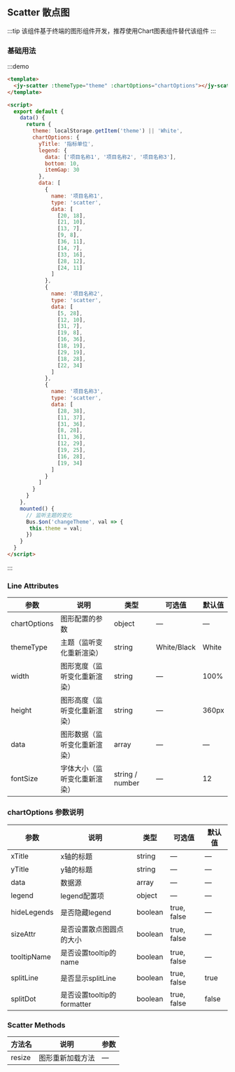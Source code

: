 ## Scatter 散点图

:::tip
该组件基于终端的图形组件开发，推荐使用Chart图表组件替代该组件
:::

### 基础用法

:::demo

```html
<template>
  <jy-scatter :themeType="theme" :chartOptions="chartOptions"></jy-scatter>
</template>

<script>
  export default {
    data() {
      return {
        theme: localStorage.getItem('theme') || 'White',
        chartOptions: {
          yTitle: '指标单位',
          legend: {
            data: ['项目名称1', '项目名称2', '项目名称3'],
            bottom: 10,
            itemGap: 30
          },
          data: [
            {
              name: '项目名称1',
              type: 'scatter',
              data: [
                [20, 18],
                [21, 10],
                [13, 7],
                [9, 8],
                [36, 11],
                [14, 7],
                [33, 16],
                [28, 12],
                [24, 11]
              ]
            },
            {
              name: '项目名称2',
              type: 'scatter',
              data: [
                [5, 28],
                [12, 10],
                [31, 7],
                [19, 8],
                [16, 36],
                [18, 19],
                [29, 19],
                [18, 28],
                [22, 34]
              ]
            },
            {
              name: '项目名称3',
              type: 'scatter',
              data: [
                [28, 38],
                [11, 37],
                [31, 36],
                [8, 28],
                [11, 36],
                [12, 29],
                [19, 25],
                [16, 28],
                [19, 34]
              ]
            }
          ]
        }
      }
    },
    mounted() {
      // 监听主题的变化
      Bus.$on('changeTheme', val => {
       this.theme = val;
      })
    }
  }
</script>
```
:::

### Line Attributes
| 参数      | 说明    | 类型      | 可选值       | 默认值   |
|---------- |-------- |---------- |-------------  |-------- |
| chartOptions | 图形配置的参数 | object | — | — |
| themeType | 主题（监听变化重新渲染） | string | White/Black | White |
| width   | 图形宽度（监听变化重新渲染）   | string    |  —  |  100%  |
| height  | 图形高度（监听变化重新渲染）    | string   | — | 360px   |
| data  | 图形数据（监听变化重新渲染）  | array | — | — |
| fontSize | 字体大小（监听变化重新渲染） | string / number  |   —     |  12  |

### chartOptions 参数说明
| 参数      | 说明    | 类型      | 可选值       | 默认值   |
|---------- |-------- |---------- |-------------  |-------- |
| xTitle | x轴的标题 | string | — | — |
| yTitle | y轴的标题 | string | — | — |
| data | 数据源 | array | — | — |
| legend | legend配置项 | object |  —  | — |
| hideLegends | 是否隐藏legend | boolean  | true, false | — |
| sizeAttr | 是否设置散点图圆点的大小 | boolean  | true, false | — |
| tooltipName   | 是否设置tooltip的name | boolean  | true, false | — |
| splitLine   | 是否显示splitLine | boolean  | true, false | true |
| splitDot   | 是否设置tooltip的formatter | boolean  | true, false | false |

### Scatter Methods
| 方法名	 | 说明 | 参数 |
|---------- |-------- |---------- |
| resize  | 图形重新加载方法 |  —  |
